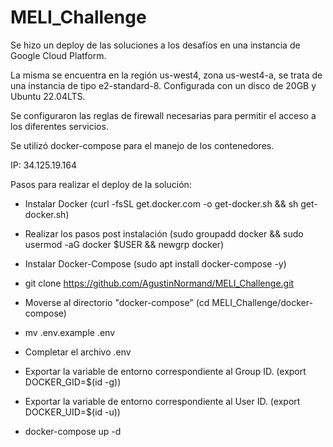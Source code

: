 # MELI_Challenge

Se hizo un deploy de las soluciones a los desafíos en una instancia de Google Cloud Platform.

La misma se encuentra en la región us-west4, zona us-west4-a, se trata de una instancia de tipo e2-standard-8.
Configurada con un disco de 20GB y Ubuntu 22.04LTS.

Se configuraron las reglas de firewall necesarias para permitir el acceso a los diferentes servicios.

Se utilizó docker-compose para el manejo de los contenedores.

IP: 34.125.19.164


Pasos para realizar el deploy de la solución:

* Instalar Docker (curl -fsSL get.docker.com -o get-docker.sh && sh get-docker.sh)

* Realizar los pasos post instalación (sudo groupadd docker && sudo usermod -aG docker $USER && newgrp docker)

* Instalar Docker-Compose (sudo apt install docker-compose -y)

* git clone https://github.com/AgustinNormand/MELI_Challenge.git

* Moverse al directorio "docker-compose" (cd MELI_Challenge/docker-compose)

* mv .env.example .env

* Completar el archivo .env

* Exportar la variable de entorno correspondiente al Group ID. (export DOCKER_GID=$(id -g))

* Exportar la variable de entorno correspondiente al User ID. (export DOCKER_UID=$(id -u))

* docker-compose up -d


